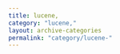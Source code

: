```yaml
---
title: lucene,
category: "lucene,"
layout: archive-categories
permalink: "category/lucene-"
---
```

